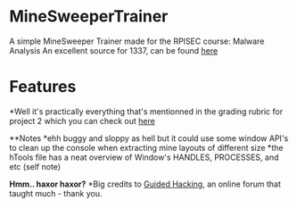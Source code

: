 # MineSweeperTrainer
A simple MineSweeper Trainer made for the RPISEC course: Malware Analysis
An excellent source for 1337, can be found [here](https://github.com/RPISEC/Malware)


# Features
*Well it's practically everything that's mentionned in the grading rubric for project 2 which you can check out [here](https://github.com/RPISEC/Malware/tree/master/Projects/Project_2)

**Notes
*ehh buggy and sloppy as hell but it could use some window API's to clean up the console when extracting mine layouts of different size 
*the hTools file has a neat overview of Window's HANDLES, PROCESSES, and etc (self note)

**Hmm.. haxor haxor?**
*Big credits to [Guided Hacking](https://github.com/guided-hacking), an online forum that taught much - thank you.
